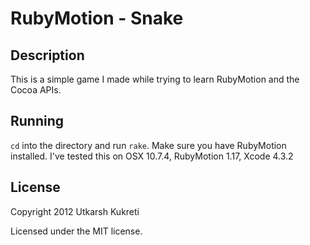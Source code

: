 # RubyMotion - Snake

## Description

This is a simple game I made while trying to learn RubyMotion and the Cocoa APIs.

## Running

`cd` into the directory and run `rake`. Make sure you have RubyMotion installed. I've tested this on OSX 10.7.4, RubyMotion 1.17, Xcode 4.3.2

## License

Copyright 2012 Utkarsh Kukreti

Licensed under the MIT license.
